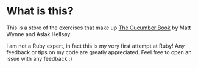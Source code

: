 # What is this?

This is a store of the exercises that make up [The Cucumber Book](https://pragprog.com/titles/hwcuc2/the-cucumber-book-second-edition/) by Matt Wynne and Aslak Hellsøy.

I am not a Ruby expert, in fact this is my very first attempt at Ruby! Any feedback or tips on my code are greatly appreciated. Feel free to open an issue with any feedback :)
